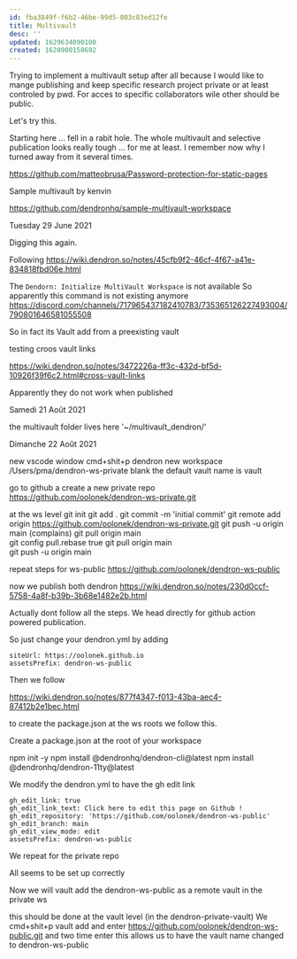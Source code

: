 ```yaml
---
id: fba3849f-f6b2-46be-99d5-803c83ed12fe
title: Multivault
desc: ''
updated: 1629634090100
created: 1620900150692
---
```



Trying to implement a multivault setup after all because I would like to mange publishing and keep specific research project private or at least controled by pwd. For acces to specific collaborators wile other should be public.

Let's try this.

Starting here ... fell in a rabit hole.
The whole multivault and selective publication looks really tough ... for me at least.
I remember now why I turned away from it several times.

https://github.com/matteobrusa/Password-protection-for-static-pages


Sample multivault by kenvin

https://github.com/dendronhq/sample-multivault-workspace



Tuesday 29 June 2021

Digging this again.

Following https://wiki.dendron.so/notes/45cfb9f2-46cf-4f67-a41e-834818fbd06e.html


The `Dendorn: Initialize MultiVault Workspace` is not available 
So apparently this command is not existing anymore https://discord.com/channels/717965437182410783/735365126227493004/790801646581055508

So in fact its Vault add  from a preexisting vault


testing croos vault links

https://wiki.dendron.so/notes/3472226a-ff3c-432d-bf5d-10926f39f6c2.html#cross-vault-links


Apparently they do not work when published



Samedi 21 Août 2021

the multivault folder lives here '~/multivault_dendron/'

Dimanche 22 Août 2021

new vscode window
cmd+shit+p 
dendron new workspace 
/Users/pma/dendron-ws-private
blank
the default vault name is vault
<!-- we rename it directly to make things clear ^pXHF3aqJs96A
https://wiki.dendron.so/notes/401c5889-20ae-4b3a-8468-269def4b4865.html#renaming-a-vault -->

go to github a create a new private repo
https://github.com/oolonek/dendron-ws-private.git

at the ws level
git init
git add . 
git commit -m 'initial commit'
git remote add origin https://github.com/oolonek/dendron-ws-private.git
git push -u origin main
(complains)
git pull origin main  
git config pull.rebase true
git pull origin main  
git push -u origin main

repeat steps for ws-public
https://github.com/oolonek/dendron-ws-public

now we publish both dendron
https://wiki.dendron.so/notes/230d0ccf-5758-4a8f-b39b-3b68e1482e2b.html

Actually dont follow all the steps.
We head directly for github action powered publication.

So just change your dendron.yml  by adding

    siteUrl: https://oolonek.github.io
    assetsPrefix: dendron-ws-public

Then we follow

https://wiki.dendron.so/notes/877f4347-f013-43ba-aec4-87412b2e1bec.html

to create the package.json at the ws roots we follow this.

Create a package.json at the root of your workspace

npm init -y
npm install @dendronhq/dendron-cli@latest
npm install @dendronhq/dendron-11ty@latest




We modify the dendron.yml to have the gh edit link

    gh_edit_link: true
    gh_edit_link_text: Click here to edit this page on Github !
    gh_edit_repository: 'https://github.com/oolonek/dendron-ws-public'
    gh_edit_branch: main
    gh_edit_view_mode: edit
    assetsPrefix: dendron-ws-public

We repeat for the private repo 


All seems to be set up correctly



Now we will vault add the dendron-ws-public as a remote vault in the private ws

this should be done at the vault level (in the dendron-private-vault)
We cmd+shit+p vault add and enter https://github.com/oolonek/dendron-ws-public.git 
and two time enter this allows us to have the vault name changed to dendron-ws-public



